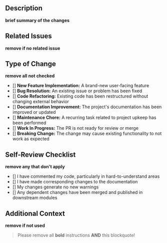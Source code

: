 ## Description

**brief summary of the changes**

## Related Issues

**remove if no related issue**

## Type of Change

**remove all not checked**

- [] **New Feature Implementation:** A brand-new user-facing feature
- [] **Bug Resolution:** An existing issue or problem has been fixed
- [] **Code Refactoring:** Existing code has been restructured without changing external behavior
- [] **Documentation Improvement:** The project's documentation has been improved or updated
- [] **Maintenance Chore:** A recurring task related to project upkeep has been performed
- [] **Work In Progress:** The PR is not ready for review or merge
- [] **Breaking Change:** The change may cause existing functionality to not work as expected

## Self-Review Checklist

**remove any that don't apply**

- [] I have commented my code, particularly in hard-to-understand areas
- [] I have made corresponding changes to the documentation
- [] My changes generate no new warnings
- [] Any dependent changes have been merged and published in downstream modules

## Additional Context

**remove if not used**

> Please remove all **bold** instructions **AND** this blockquote!
